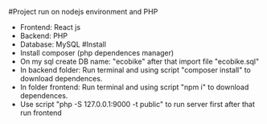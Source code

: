 #Project run on nodejs environment and PHP

- Frontend: React js
- Backend: PHP
- Database: MySQL
  #Install
- Install composer (php dependences manager)
- On my sql create DB name: "ecobike" after that import file "ecobike.sql"
- In backend folder: Run terminal and using script "composer install" to download dependences.
- In folder frontend: Run terminal and using script "npm i" to download dependences.
- Use script "php -S 127.0.0.1:9000 -t public" to run server first after that run frontend
